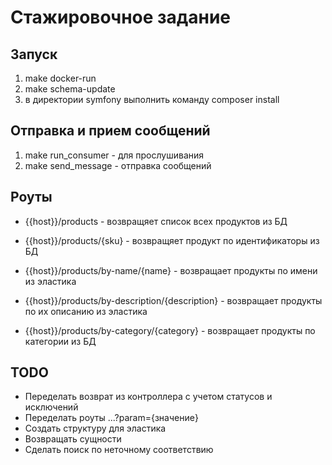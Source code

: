# Стажировочное задание

## Запуск
1. make docker-run
2. make schema-update
3. в директории symfony выполнить команду composer install

## Отправка и прием сообщений
1. make run_consumer - для прослушивания
2. make send_message - отправка сообщений

## Роуты
- {{host}}/products - возвращяет список всех продуктов из БД

- {{host}}/products/{sku} - возвращяет продукт по идентификаторы из БД

- {{host}}/products/by-name/{name} - возвращает продукты по имени из эластика

- {{host}}/products/by-description/{description} - возвращает продукты по их описанию из эластика

- {{host}}/products/by-category/{category} - возвращает продукты по категории из БД

## TODO
- Переделать возврат из контроллера с учетом статусов и исключений
- Переделать роуты ...?param={значение}
- Создать структуру для эластика
- Возвращать сущности
- Сделать поиск по неточному соответствию 